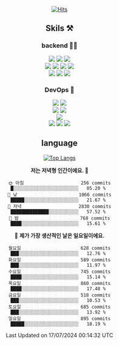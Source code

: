 <div align="center">

[![Hits](https://hits.seeyoufarm.com/api/count/incr/badge.svg?url=https%3A%2F%2Fgithub.com%2Fzxcv9203%2Fhit-counter&count_bg=%23FF7272&title_bg=%23324C2E&icon=codeigniter.svg&icon_color=%23DD5B5B&title=%EB%B0%A9%EB%AC%B8%EC%9E%90&edge_flat=false)](https://hits.seeyoufarm.com)
  
## Skils ⚒️
### backend 🧑‍💻
  
<img src="https://img.shields.io/badge/Java-FF6600?style=flat-square&logo=buymeacoffee&logoColor=white"/>
<img src="https://img.shields.io/badge/Go-0099FF?style=flat-square&logo=go&logoColor=white"/>
<img src="https://img.shields.io/badge/Kotlin-7F52FF?style=flat-square&logo=kotlin&logoColor=white"/>
  
  
<br />
  
<img src="https://img.shields.io/badge/Spring-339933?style=flat-square&logo=Spring&logoColor=white"/>
<img src="https://img.shields.io/badge/Spring Boot-339933?style=flat-square&logo=Spring Boot&logoColor=white"/>
<img src="https://img.shields.io/badge/Spring Security-339933?style=flat-square&logo=Spring Security&logoColor=white"/>
  
<img src="https://img.shields.io/badge/Spring Data JPA-339933?style=flat-square&logo=Hibernate&logoColor=white"/>

<br />
  
  <img src="https://img.shields.io/badge/mysql-0099FF?style=flat-square&logo=mysql&logoColor=white"/>
  <img src="https://img.shields.io/badge/mariadb-0099FF?style=flat-square&logo=mariadb&logoColor=white"/>
  <img src="https://img.shields.io/badge/mongoDB-47A248?style=flat-square&logo=mongodb&logoColor=white"/>
  
  
### DevOps 🚀
  
  <img src="https://img.shields.io/badge/docker-2496ED?style=flat-square&logo=docker&logoColor=white"/>
  <img src="https://img.shields.io/badge/kubernetes-326CE5?style=flat-square&logo=kubernetes&logoColor=white"/>
  
  <br />
  
  <img src="https://img.shields.io/badge/Github Actions-2088FF?style=flat-square&logo=githubactions&logoColor=white"/>
  <img src="https://img.shields.io/badge/Jenkins-D24939?style=flat-square&logo=jenkins&logoColor=white"/>
  
  
  <br />
  <img src="https://img.shields.io/badge/terraform-7B42BC?style=flat-square&logo=terraform&logoColor=white"/>
  
  <br />
  <img src="https://img.shields.io/badge/Amazon AWS-232F3E?style=flat-square&logo=Amazon AWS&logoColor=white"/>

  <img src="https://img.shields.io/badge/GCP-4285F4?style=flat-square&logo=googlecloud&logoColor=white"/>
  <img src="https://img.shields.io/badge/NCP-03C75A?style=flat-square&logo=naver&logoColor=white"/>
  
  
## language

[![Top Langs](https://github-readme-stats.vercel.app/api/top-langs/?username=zxcv9203&hide=html&exclude_repo=zxcv9203.github.io,golB&theme=grate-gatsby)](https://github.com/zxcv9203/github-readme-stats)
  
<!--START_SECTION:waka-->
**저는 저녁형 인간이에요. 🦉** 

```text
🌞 아침                     256 commits         █░░░░░░░░░░░░░░░░░░░░░░░░   05.20 % 
🌆 낮　                     1066 commits        █████░░░░░░░░░░░░░░░░░░░░   21.67 % 
🌃 저녁                     2830 commits        ██████████████░░░░░░░░░░░   57.52 % 
🌙 밤　                     768 commits         ████░░░░░░░░░░░░░░░░░░░░░   15.61 % 
```
📅 **제가 가장 생산적인 날은 일요일이에요.** 

```text
월요일                      628 commits         ███░░░░░░░░░░░░░░░░░░░░░░   12.76 % 
화요일                      589 commits         ███░░░░░░░░░░░░░░░░░░░░░░   11.97 % 
수요일                      745 commits         ████░░░░░░░░░░░░░░░░░░░░░   15.14 % 
목요일                      860 commits         ████░░░░░░░░░░░░░░░░░░░░░   17.48 % 
금요일                      518 commits         ███░░░░░░░░░░░░░░░░░░░░░░   10.53 % 
토요일                      685 commits         ███░░░░░░░░░░░░░░░░░░░░░░   13.92 % 
일요일                      895 commits         █████░░░░░░░░░░░░░░░░░░░░   18.19 % 
```



 Last Updated on 17/07/2024 00:14:32 UTC
<!--END_SECTION:waka-->
  
</div>

